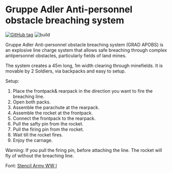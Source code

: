 # Gruppe Adler Anti-personnel obstacle breaching system
[![GitHub tag](https://img.shields.io/github/tag/gruppe-adler/grad_apobs.svg)](https://github.com/gruppe-adler/grad_apobs/releases)
![build](https://github.com/gruppe-adler/grad_apobs/workflows/CI/badge.svg)

Gruppe Adler Anti-personnel obstacle breaching system (GRAD APOBS) is an explosive line charge system that allows safe breaching through complex antipersonnel obstacles, particularly fields of land mines. 

The system creates a 45m long, 1m width clearing through minefields. It is movable by 2 Soldiers, via backpacks and easy to setup. 

Setup:
1. Place the frontpack& rearpack in the direction you want to fire the breaching line. 
2. Open both packs.
3. Assemble the parachute at the rearpack.
4. Assemble the rocket at the frontpack.
5. Connect the frontpack to the rearpack.
6. Pull the safty pin from the rocket.
7. Pull the firing pin from the rocket.
8. Wait till the rocket fires.
9. Enjoy the carnage.

Warning:
If you pull the firing pin, before attaching the line. The rocket will fly of without the breaching line.

Font: [Stencil Army WW I](https://www.1001freefonts.com/stencil-army-ww-i.font)
